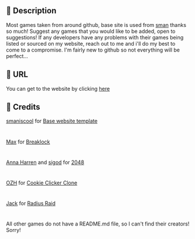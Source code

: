 ## 🔮 Description

Most games taken from around github, base site is used from [sman](https://github.com/smaniscool) thanks so much! Suggest any games that you would like to be added, open to suggestions! If any developers have any problems with their games being listed or sourced on my website, reach out to me and i'll do my best to come to a compromise. I'm fairly new to github so not everything will be perfect...

## 🔗 URL

You can get to the website by clicking [here](https://fire-9999.github.io/suspicious)

## 📜 Credits

[smaniscool](https://github.com/smaniscool) for [Base website template](https://smaniscool.github.io) 
# 
[Max](https://github.com/maxwellito) for [Breaklock](https://maxwellito.github.io/breaklock/)
# 
[Anna Harren](https://github.com/iirelu/) and [sigod](https://github.com/sigod) for [2048](http://gabrielecirulli.github.io/2048/)
# 
[OZH](https://github.com/ozh) for [Cookie Clicker Clone](https://ozh.github.io/cookieclicker)
# 
[Jack](http://jackrugile.com/) for [Radius Raid](https://github.com/jackrugile/radius-raid-js13k)
# 
All other games do not have a README.md file, so I can't find their creators! Sorry!
